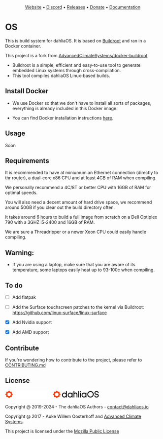 <p align="center">
<a href="https://dahliaos.io">Website</a> •
<a href="https://dahliaos.io/discord">Discord</a> •
<a href="https://dahliaos.io/download">Releases</a> •
<a href="https://dahliaos.io/donate">Donate</a> •
<a href="https://docs.dahliaos.io">Documentation</a>

# OS

This is build system for dahliaOS. It is based on [Buildroot](https://buildroot.org/) and ran in a Docker container.

This project is a fork from [AdvancedClimateSystems/docker-buildroot](https://github.com/AdvancedClimateSystems/docker-buildroot).
- Buildroot is a simple, efficient and easy-to-use tool to generate embedded Linux systems through cross-compilation.
- This tool compiles dahliaOS Linux-based builds.


## Install Docker

- We use Docker so that we don't have to install all sorts of packages, everything is already included in this Docker image.

- You can find Docker installation instructions [here](https://docs.docker.com/get-docker/).

## Usage

Soon

## Requirements

It is recommended to have at miniumum an Ethernet connection (directly to thr router), a dual-core x86 CPU and at least 4GB of RAM when compiling.

We personally recommend a 4C/8T or better CPU with 16GB of RAM for optimal speeds.

You will also need a decent amount of hard drive space, we recommend around 50GB if you clear out the build directory often. 

It takes around 6 hours to build a full image from scratch on a Dell Optiplex 790 with a 3GHZ i5-2400 and 16GB of RAM. 

We are sure a Threadripper or a newer Xeon CPU could easily handle compiling.

## Warning:

- If you are using a laptop, make sure that you are aware of its temperature, some laptops easily heat up to 93-100c when compiling.

## To do

- [ ] Add flatpak  
  
- [ ] Add the Surface touchscreen patches to the kernel via Buildroot: https://github.com/linux-surface/linux-surface

- [x] Add Nvidia support 

- [x] Add AMD support

## Contribute

If you're wondering how to contribute to the project, please refer to [CONTRIBUTING.md](../CONTRIBUTING.md)

## License

<p align="left">
  <img width="30%" src="https://github.com/dahliaOS/brand/blob/main/dahliaOS/logotype/svg/logotype-dark.svg#gh-dark-mode-only"/>
  <img width="30%" src="https://github.com/dahliaOS/brand/blob/main/dahliaOS/logotype/svg/logotype-light.svg#gh-light-mode-only"/>
</p>

Copyright @ 2019-2024 - The dahliaOS Authors - contact@dahliaos.io

Copyright @ 2017 - Auke Willem Oosterhoff and [Advanced Climate Systems](https://acs-buildings.com/).

This project is licensed under the [Mozilla Public License](/LICENSE)
